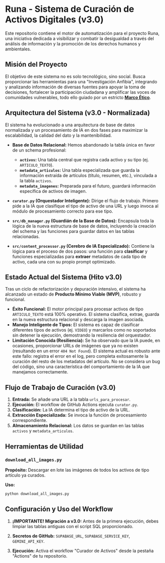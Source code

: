 # Runa - Sistema de Curación de Activos Digitales (v3.0)

Este repositorio contiene el motor de automatización para el proyecto Runa, una iniciativa dedicada a visibilizar y combatir la desigualdad a través del análisis de información y la promoción de los derechos humanos y ambientales.

## Misión del Proyecto

El objetivo de este sistema no es solo tecnológico, sino social. Busca proporcionar las herramientas para una "Investigación Anfibia", integrando y analizando información de diversas fuentes para apoyar la toma de decisiones, fortalecer la participación ciudadana y amplificar las voces de comunidades vulnerables, todo ello guiado por un estricto **[Marco Ético](MARCO_ETICO.md)**.

## Arquitectura del Sistema (v3.0 - Normalizada)

El sistema ha evolucionado a una arquitectura de base de datos normalizada y un procesamiento de IA en dos fases para maximizar la escalabilidad, la calidad del dato y la mantenibilidad.

- **Base de Datos Relacional:** Hemos abandonado la tabla única en favor de un schema profesional:
    - **`activos`:** Una tabla central que registra cada activo y su tipo (ej. `ARTICULO_TEXTO`).
    - **`metadata_articulos`:** Una tabla especializada que guarda la información extraída de artículos (título, resumen, etc.), vinculada a la tabla `activos`.
    - **`metadata_imagenes`:** Preparada para el futuro, guardará información específica de activos de imagen.

- **`curator.py` (Orquestador Inteligente):** Dirige el flujo de trabajo. Primero pide a la IA que clasifique el tipo de activo de una URL y luego invoca al módulo de procesamiento correcto para ese tipo.

- **`src/db_manager.py` (Guardián de la Base de Datos):** Encapsula toda la lógica de la nueva estructura de base de datos, incluyendo la creación del schema y las funciones para guardar datos en las tablas relacionadas.

- **`src/content_processor.py` (Cerebro de IA Especializado):** Contiene la lógica para el proceso de dos pasos: una función para **clasificar** y funciones especializadas para **extraer** metadatos de cada tipo de activo, cada una con su propio prompt optimizado.

## Estado Actual del Sistema (Hito v3.0)

Tras un ciclo de refactorización y depuración intensivo, el sistema ha alcanzado un estado de **Producto Mínimo Viable (MVP)**, robusto y funcional.

- **Éxito Funcional:** El motor principal para procesar activos de tipo `ARTICULO_TEXTO` está 100% operativo. El sistema clasifica, extrae, guarda en la nueva estructura relacional y descarga la imagen asociada.
- **Manejo Inteligente de Tipos:** El sistema es capaz de clasificar diferentes tipos de activos (ej. `VIDEO`) y marcarlos como no soportados sin detener la ejecución, demostrando la resiliencia del orquestador.
- **Limitación Conocida (Resiliencia):** Se ha observado que la IA puede, en ocasiones, proporcionar URLs de imágenes que ya no existen (resultando en un error `404 Not Found`). El sistema actual es robusto ante este fallo: registra el error en el log, pero completa exitosamente la curación del resto de los metadatos del artículo. No se considera un bug del código, sino una característica del comportamiento de la IA que manejamos correctamente.

## Flujo de Trabajo de Curación (v3.0)

1.  **Entrada:** Se añade una URL a la tabla `urls_para_procesar`.
2.  **Ejecución:** El workflow de GitHub Actions ejecuta `curator.py`.
3.  **Clasificación:** La IA determina el tipo de activo de la URL.
4.  **Extracción Especializada:** Se invoca la función de procesamiento correspondiente.
5.  **Almacenamiento Relacional:** Los datos se guardan en las tablas `activos` y `metadata_articulos`.

## Herramientas de Utilidad

### `download_all_images.py`

**Propósito:**
Descargar en lote las imágenes de todos los activos de tipo artículo ya curados.

**Uso:**
```bash
python download_all_images.py
```

## Configuración y Uso del Workflow

1.  **¡IMPORTANTE! Migración a v3.0:** Antes de la primera ejecución, debes limpiar las tablas antiguas con el script SQL proporcionado.

2.  **Secretos de GitHub:** `SUPABASE_URL`, `SUPABASE_SERVICE_KEY`, `GEMINI_API_KEY`.

3.  **Ejecución:** Activa el workflow "Curador de Activos" desde la pestaña "Actions" de tu repositorio.